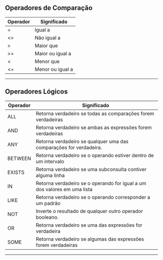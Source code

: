 
## Operadores de Comparação

| Operador | Significado      |
| -------- | ---------------- |
| =        | Igual a          |
| <>       | Não igual a      |
| >        | Maior que        |
| >=       | Maior ou igual a |
| <        | Menor que        |
| <=       | Menor ou igual a |

---

## Operadores Lógicos

| Operador | Significado                                                              |
| -------- | ------------------------------------------------------------------------ |
| ALL      | Retorna verdadeiro se todas as comparações forem verdadeiras             |
| AND      | Retorna verdadeiro se ambas as expressões forem verdadeiras              |
| ANY      | Retorna verdadeiro se qualquer uma das comparações for verdadeira.       |
| BETWEEN  | Retorna verdadeiro se o operando estiver dentro de um intervalo          |
| EXISTS   | Retorna verdadeiro se uma subconsulta contiver alguma linha              |
| IN       | Retorna verdadeiro se o operando for igual a um dos valores em uma lista |
| LIKE     | Retorna verdadeiro se o operando corresponder a um padrão                |
| NOT      | Inverte o resultado de qualquer outro operador booleano.                 |
| OR       | Retorna verdadeiro se uma das expressões for verdadeira                  |
| SOME     | Retorna verdadeiro se algumas das expressões forem verdadeiras           |

---
